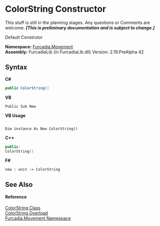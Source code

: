 # ColorString Constructor 
This stuff is still in the planning stages. Any questions or Comments are welcome. _**\[This is preliminary documentation and is subject to change.\]**_

Default Construtor

**Namespace:**&nbsp;<a href="N_Furcadia_Movement">Furcadia.Movement</a><br />**Assembly:**&nbsp;FurcadiaLib (in FurcadiaLib.dll) Version: 2.19.PreAlpha 42

## Syntax

**C#**<br />
``` C#
public ColorString()
```

**VB**<br />
``` VB
Public Sub New
```

**VB Usage**<br />
``` VB Usage

Dim instance As New ColorString()
```

**C++**<br />
``` C++
public:
ColorString()
```

**F#**<br />
``` F#
new : unit -> ColorString
```


## See Also


#### Reference
<a href="T_Furcadia_Movement_ColorString">ColorString Class</a><br /><a href="Overload_Furcadia_Movement_ColorString__ctor">ColorString Overload</a><br /><a href="N_Furcadia_Movement">Furcadia.Movement Namespace</a><br />